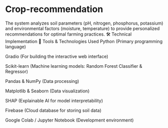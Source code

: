 # Crop-recommendation
The system analyzes soil parameters (pH, nitrogen, phosphorus, potassium) and environmental factors (moisture, temperature) to provide personalized recommendations for optimal farming practices.
🛠️ Technical Implementation
🔧 Tools & Technologies Used
Python (Primary programming language)

Gradio (For building the interactive web interface)

Scikit-learn (Machine learning models: Random Forest Classifier & Regressor)

Pandas & NumPy (Data processing)

Matplotlib & Seaborn (Data visualization)

SHAP (Explainable AI for model interpretability)

Firebase (Cloud database for storing soil data)

Google Colab / Jupyter Notebook (Development environment)
